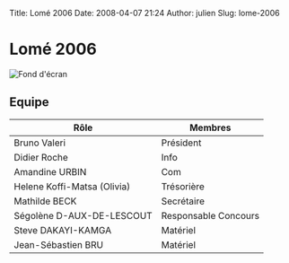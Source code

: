Title: Lomé 2006
Date: 2008-04-07 21:24
Author: julien
Slug: lome-2006

# Lomé 2006

![Fond d'écran]({static}/images/fond_ecran2006.jpg "Fond d'écran")

## Equipe  

|Rôle|Membres|
|--- |--- |
|Bruno Valeri|Président|
|Didier Roche|Info|
|Amandine URBIN|Com|
|Helene Koffi-Matsa (Olivia)|Trésorière|
|Mathilde BECK|Secrétaire|
|Ségolène D-AUX-DE-LESCOUT|Responsable Concours|
|Steve DAKAYI-KAMGA|Matériel|
|Jean-Sébastien BRU|Matériel|